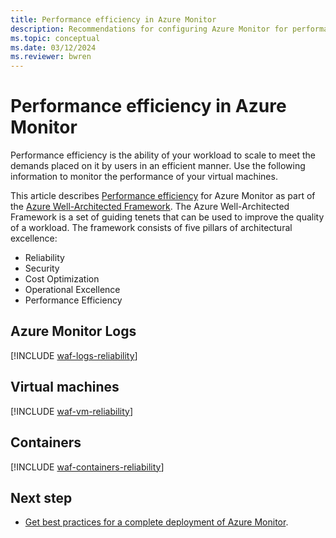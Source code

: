 ```yaml
---
title: Performance efficiency in Azure Monitor
description: Recommendations for configuring Azure Monitor for performance efficiency.
ms.topic: conceptual
ms.date: 03/12/2024
ms.reviewer: bwren
---
```


# Performance efficiency in Azure Monitor

Performance efficiency is the ability of your workload to scale to meet the demands placed on it by users in an efficient manner. Use the following information to monitor the performance of your virtual machines.

This article describes [Performance efficiency](/azure/architecture/framework/security/) for Azure Monitor as part of the [Azure Well-Architected Framework](/azure/architecture/framework/). The Azure Well-Architected Framework is a set of guiding tenets that can be used to improve the quality of a workload. The framework consists of five pillars of architectural excellence:

- Reliability
- Security
- Cost Optimization
- Operational Excellence
- Performance Efficiency

## Azure Monitor Logs

[!INCLUDE [waf-logs-reliability](includes/waf-logs-performance.md)]


## Virtual machines

[!INCLUDE [waf-vm-reliability](includes/waf-vm-performance.md)]

## Containers

[!INCLUDE [waf-containers-reliability](includes/waf-containers-performance.md)]

## Next step

- [Get best practices for a complete deployment of Azure Monitor](best-practices.md).

